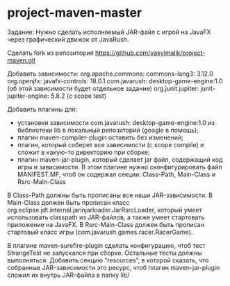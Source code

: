 # project-maven-master

Задание: Нужно сделать исполняемый JAR-файл с игрой на JavaFX через графический движок от JavaRush.

Сделать fork из репозитория https://github.com/vasylmalik/project-maven.git

Добавить зависимости:
org.apache.commons: commons-lang3: 3.12.0
org.openjfx: javafx-controls: 18.0.1
com.javarush: desktop-game-engine:1.0 (об этой зависимости будет отдельное задание)
org.junit.jupiter: junit-jupiter-engine: 5.8.2 (с scope test)

Добавить плагины для:
- установки зависимости com.javarush: desktop-game-engine:1.0 из библиотеки lib в локальный репозиторий (google в помощь);
- плагин maven-compiler-plugin оставить без изменений;
- плагин, который соберет все зависимости (с scope compile) и сложит в какую-то директорию при сборке;
- плагин maven-jar-plugin, который сделает jar файл, содержащий код игры и зависимости. 
В этом плагине нужно сконфигурировать файл MANIFEST.MF, чтоб он содержал секции: Class-Path, Main-Class и Rsrc-Main-Class

В Class-Path должны быть прописаны все наши JAR-зависимости.
В Main-Class должен быть прописан класс org.eclipse.jdt.internal.jarinjarloader.JarRsrcLoader, который умеет использовать classpath из JAR-файлов, а также умеет стартовать приложение на JavaFX.
В Rsrc-Main-Class должен быть прописан стартовый класс игры (com.javarush.games.racer.RacerGame).

В плагине maven-surefire-plugin сделать конфигурацию, чтоб тест StrangeTest не запускался при сборке. Остальные тесты должны выполняться.
Добавить секцию “resources”, в которой сказать, что собранные JAR-зависимости это ресурс, чтоб плагин maven-jar-plugin сложил их внутрь JAR-файла в папку lib/

